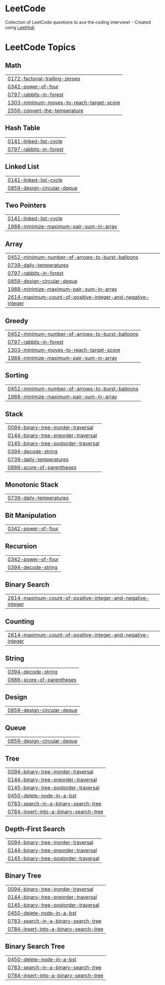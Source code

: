 # LeetCode
Collection of LeetCode questions to ace the coding interview! - Created using [LeetHub](https://github.com/QasimWani/LeetHub)

<!---LeetCode Topics Start-->
# LeetCode Topics
## Math
|  |
| ------- |
| [0172-factorial-trailing-zeroes](https://github.com/yetmgetaewunetu/competitive_programming/tree/master/0172-factorial-trailing-zeroes) |
| [0342-power-of-four](https://github.com/yetmgetaewunetu/competitive_programming/tree/master/0342-power-of-four) |
| [0797-rabbits-in-forest](https://github.com/yetmgetaewunetu/competitive_programming/tree/master/0797-rabbits-in-forest) |
| [1303-minimum-moves-to-reach-target-score](https://github.com/yetmgetaewunetu/competitive_programming/tree/master/1303-minimum-moves-to-reach-target-score) |
| [2556-convert-the-temperature](https://github.com/yetmgetaewunetu/competitive_programming/tree/master/2556-convert-the-temperature) |
## Hash Table
|  |
| ------- |
| [0141-linked-list-cycle](https://github.com/yetmgetaewunetu/competitive_programming/tree/master/0141-linked-list-cycle) |
| [0797-rabbits-in-forest](https://github.com/yetmgetaewunetu/competitive_programming/tree/master/0797-rabbits-in-forest) |
## Linked List
|  |
| ------- |
| [0141-linked-list-cycle](https://github.com/yetmgetaewunetu/competitive_programming/tree/master/0141-linked-list-cycle) |
| [0859-design-circular-deque](https://github.com/yetmgetaewunetu/competitive_programming/tree/master/0859-design-circular-deque) |
## Two Pointers
|  |
| ------- |
| [0141-linked-list-cycle](https://github.com/yetmgetaewunetu/competitive_programming/tree/master/0141-linked-list-cycle) |
| [1988-minimize-maximum-pair-sum-in-array](https://github.com/yetmgetaewunetu/competitive_programming/tree/master/1988-minimize-maximum-pair-sum-in-array) |
## Array
|  |
| ------- |
| [0452-minimum-number-of-arrows-to-burst-balloons](https://github.com/yetmgetaewunetu/competitive_programming/tree/master/0452-minimum-number-of-arrows-to-burst-balloons) |
| [0739-daily-temperatures](https://github.com/yetmgetaewunetu/competitive_programming/tree/master/0739-daily-temperatures) |
| [0797-rabbits-in-forest](https://github.com/yetmgetaewunetu/competitive_programming/tree/master/0797-rabbits-in-forest) |
| [0859-design-circular-deque](https://github.com/yetmgetaewunetu/competitive_programming/tree/master/0859-design-circular-deque) |
| [1988-minimize-maximum-pair-sum-in-array](https://github.com/yetmgetaewunetu/competitive_programming/tree/master/1988-minimize-maximum-pair-sum-in-array) |
| [2614-maximum-count-of-positive-integer-and-negative-integer](https://github.com/yetmgetaewunetu/competitive_programming/tree/master/2614-maximum-count-of-positive-integer-and-negative-integer) |
## Greedy
|  |
| ------- |
| [0452-minimum-number-of-arrows-to-burst-balloons](https://github.com/yetmgetaewunetu/competitive_programming/tree/master/0452-minimum-number-of-arrows-to-burst-balloons) |
| [0797-rabbits-in-forest](https://github.com/yetmgetaewunetu/competitive_programming/tree/master/0797-rabbits-in-forest) |
| [1303-minimum-moves-to-reach-target-score](https://github.com/yetmgetaewunetu/competitive_programming/tree/master/1303-minimum-moves-to-reach-target-score) |
| [1988-minimize-maximum-pair-sum-in-array](https://github.com/yetmgetaewunetu/competitive_programming/tree/master/1988-minimize-maximum-pair-sum-in-array) |
## Sorting
|  |
| ------- |
| [0452-minimum-number-of-arrows-to-burst-balloons](https://github.com/yetmgetaewunetu/competitive_programming/tree/master/0452-minimum-number-of-arrows-to-burst-balloons) |
| [1988-minimize-maximum-pair-sum-in-array](https://github.com/yetmgetaewunetu/competitive_programming/tree/master/1988-minimize-maximum-pair-sum-in-array) |
## Stack
|  |
| ------- |
| [0094-binary-tree-inorder-traversal](https://github.com/yetmgetaewunetu/competitive_programming/tree/master/0094-binary-tree-inorder-traversal) |
| [0144-binary-tree-preorder-traversal](https://github.com/yetmgetaewunetu/competitive_programming/tree/master/0144-binary-tree-preorder-traversal) |
| [0145-binary-tree-postorder-traversal](https://github.com/yetmgetaewunetu/competitive_programming/tree/master/0145-binary-tree-postorder-traversal) |
| [0394-decode-string](https://github.com/yetmgetaewunetu/competitive_programming/tree/master/0394-decode-string) |
| [0739-daily-temperatures](https://github.com/yetmgetaewunetu/competitive_programming/tree/master/0739-daily-temperatures) |
| [0886-score-of-parentheses](https://github.com/yetmgetaewunetu/competitive_programming/tree/master/0886-score-of-parentheses) |
## Monotonic Stack
|  |
| ------- |
| [0739-daily-temperatures](https://github.com/yetmgetaewunetu/competitive_programming/tree/master/0739-daily-temperatures) |
## Bit Manipulation
|  |
| ------- |
| [0342-power-of-four](https://github.com/yetmgetaewunetu/competitive_programming/tree/master/0342-power-of-four) |
## Recursion
|  |
| ------- |
| [0342-power-of-four](https://github.com/yetmgetaewunetu/competitive_programming/tree/master/0342-power-of-four) |
| [0394-decode-string](https://github.com/yetmgetaewunetu/competitive_programming/tree/master/0394-decode-string) |
## Binary Search
|  |
| ------- |
| [2614-maximum-count-of-positive-integer-and-negative-integer](https://github.com/yetmgetaewunetu/competitive_programming/tree/master/2614-maximum-count-of-positive-integer-and-negative-integer) |
## Counting
|  |
| ------- |
| [2614-maximum-count-of-positive-integer-and-negative-integer](https://github.com/yetmgetaewunetu/competitive_programming/tree/master/2614-maximum-count-of-positive-integer-and-negative-integer) |
## String
|  |
| ------- |
| [0394-decode-string](https://github.com/yetmgetaewunetu/competitive_programming/tree/master/0394-decode-string) |
| [0886-score-of-parentheses](https://github.com/yetmgetaewunetu/competitive_programming/tree/master/0886-score-of-parentheses) |
## Design
|  |
| ------- |
| [0859-design-circular-deque](https://github.com/yetmgetaewunetu/competitive_programming/tree/master/0859-design-circular-deque) |
## Queue
|  |
| ------- |
| [0859-design-circular-deque](https://github.com/yetmgetaewunetu/competitive_programming/tree/master/0859-design-circular-deque) |
## Tree
|  |
| ------- |
| [0094-binary-tree-inorder-traversal](https://github.com/yetmgetaewunetu/competitive_programming/tree/master/0094-binary-tree-inorder-traversal) |
| [0144-binary-tree-preorder-traversal](https://github.com/yetmgetaewunetu/competitive_programming/tree/master/0144-binary-tree-preorder-traversal) |
| [0145-binary-tree-postorder-traversal](https://github.com/yetmgetaewunetu/competitive_programming/tree/master/0145-binary-tree-postorder-traversal) |
| [0450-delete-node-in-a-bst](https://github.com/yetmgetaewunetu/competitive_programming/tree/master/0450-delete-node-in-a-bst) |
| [0783-search-in-a-binary-search-tree](https://github.com/yetmgetaewunetu/competitive_programming/tree/master/0783-search-in-a-binary-search-tree) |
| [0784-insert-into-a-binary-search-tree](https://github.com/yetmgetaewunetu/competitive_programming/tree/master/0784-insert-into-a-binary-search-tree) |
## Depth-First Search
|  |
| ------- |
| [0094-binary-tree-inorder-traversal](https://github.com/yetmgetaewunetu/competitive_programming/tree/master/0094-binary-tree-inorder-traversal) |
| [0144-binary-tree-preorder-traversal](https://github.com/yetmgetaewunetu/competitive_programming/tree/master/0144-binary-tree-preorder-traversal) |
| [0145-binary-tree-postorder-traversal](https://github.com/yetmgetaewunetu/competitive_programming/tree/master/0145-binary-tree-postorder-traversal) |
## Binary Tree
|  |
| ------- |
| [0094-binary-tree-inorder-traversal](https://github.com/yetmgetaewunetu/competitive_programming/tree/master/0094-binary-tree-inorder-traversal) |
| [0144-binary-tree-preorder-traversal](https://github.com/yetmgetaewunetu/competitive_programming/tree/master/0144-binary-tree-preorder-traversal) |
| [0145-binary-tree-postorder-traversal](https://github.com/yetmgetaewunetu/competitive_programming/tree/master/0145-binary-tree-postorder-traversal) |
| [0450-delete-node-in-a-bst](https://github.com/yetmgetaewunetu/competitive_programming/tree/master/0450-delete-node-in-a-bst) |
| [0783-search-in-a-binary-search-tree](https://github.com/yetmgetaewunetu/competitive_programming/tree/master/0783-search-in-a-binary-search-tree) |
| [0784-insert-into-a-binary-search-tree](https://github.com/yetmgetaewunetu/competitive_programming/tree/master/0784-insert-into-a-binary-search-tree) |
## Binary Search Tree
|  |
| ------- |
| [0450-delete-node-in-a-bst](https://github.com/yetmgetaewunetu/competitive_programming/tree/master/0450-delete-node-in-a-bst) |
| [0783-search-in-a-binary-search-tree](https://github.com/yetmgetaewunetu/competitive_programming/tree/master/0783-search-in-a-binary-search-tree) |
| [0784-insert-into-a-binary-search-tree](https://github.com/yetmgetaewunetu/competitive_programming/tree/master/0784-insert-into-a-binary-search-tree) |
<!---LeetCode Topics End-->